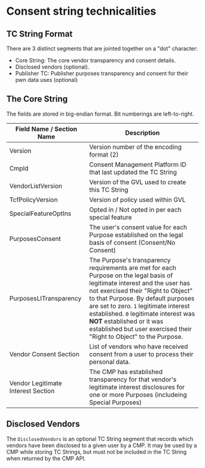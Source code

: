 # Consent string technicalities

## TC String Format

There are 3 distinct segments that are jointed together on a "dot" character:

- Core String: The core vendor transparency and consent details.
- Disclosed vendors (optional).
- Publisher TC: Publisher purposes transparency and consent for their pwn data uses (optional)

## The Core String

The fields are stored in big-endian format. Bit numberings are left-to-right.

| Field Name / Section Name 	| Description 	|
|-------------------------------|---------------|
| Version | Version number of the encoding format (2) |
| CmpId | Consent Management Platform ID that last updated the TC String |
| VendorListVersion | Version of the GVL used to create this TC String |
| TcfPolicyVersion | Version of policy used within GVL |
| SpecialFeatureOptIns | Opted in / Not opted in per each special feature |
| PurposesConsent | The user's consent value for each Purpose established on the legal basis of consent (Consent/No Consent) |
| PurposesLITransparency | The Purpose's transparency requirements are met for each Purpose on the legal basis of legitimate interest and the user has not exercised their "Right to Object" to that Purpose. By default purposes are set to zero. `1` legitimate interest established. `0` legitimate interest was **NOT** established or it was established but user exercised their "Right to Object" to the Purpose. | 
| Vendor Consent Section | List of vendors who have received consent from a user to process their personal data. |
| Vendor Legitimate Interest Section | The CMP has established transparency for that vendor's legitimate interest disclosures for one or more Purposes (includeing Special Purposes) | `1` Legitimate interest established. `0` Legitimate interest not established or the user exercised their "Right to Object" |

## Disclosed Vendors

The `DisclosedVendors` is an optional TC String segment that records which vendors have been disclosed to a given user by a CMP. It may be used by a CMP while storing TC Strings, but must not be included in the TC String when returned by the CMP API.


